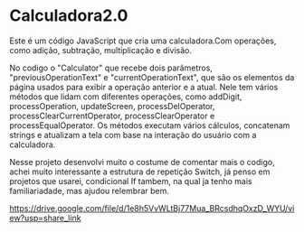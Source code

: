 # Calculadora2.0

Este é um código JavaScript que cria uma calculadora.Com operações, como adição, subtração, multiplicação e divisão.

No codigo o "Calculator" que recebe dois parâmetros, "previousOperationText" e "currentOperationText", que são os elementos da página usados para exibir a operação anterior e a atual. Nele tem vários métodos que lidam com diferentes operações, como addDigit, processOperation, updateScreen, processDelOperator, processClearCurrentOperator, processClearOperator e processEqualOperator. Os métodos executam vários cálculos, concatenam strings e atualizam a tela com base na interação do usuário com a calculadora.

Nesse projeto desenvolvi muito o costume de comentar mais o codigo, achei muito interessante a estrutura de repetição Switch, já penso em projetos que usarei, condicional If tambem, na qual ja tenho mais familiariadade, mas ajudou relembrar bem.

https://drive.google.com/file/d/1e8h5VvWLtBj77Mua_BRcsdhqOxzD_WYU/view?usp=share_link
